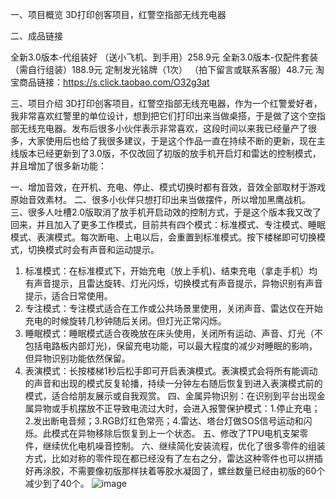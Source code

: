 一、项目概览
3D打印创客项目，红警空指部无线充电器
     

二、成品链接

     
全新3.0版本-代组装好 （送小飞机、到手用）258.9元
全新3.0版本-仅配件套装 （需自行组装）188.9元
定制发光铭牌（1次） （拍下留言或联系客服）48.7元
淘宝商品链接：https://s.click.taobao.com/O32g3at

三、项目介绍
3D打印创客项目，红警空指部无线充电器，作为一个红警爱好者，我非常喜欢红警里的单位设计，想到把它们打印出来当做桌搭，于是做了这个空指部无线充电器。发布后很多小伙伴表示非常喜欢，这段时间以来我已经量产了很多，大家使用后也给了我很多建议，于是这个作品一直在持续不断的更新，现在主线版本已经更新到了3.0版，不仅改回了初版的放手机开启灯和雷达的控制模式，并且增加了很多新功能：
 
一、增加音效，在开机、充电、停止、模式切换时都有音效，音效全部取材于游戏原始音效素材。
二、很多小伙伴只想打印出来当做摆件，所以增加黑鹰战机。
三、很多人吐槽2.0版取消了放手机开启动效的控制方式，于是这个版本我又改了回来，并且加入了更多工作模式，目前共有四个模式：标准模式、专注模式、睡眠模式、表演模式。每次断电、上电以后，会重置到标准模式。按下楼梯即可切换模式，切换模式时会有声音和运动提示。
1.	标准模式：在标准模式下，开始充电（放上手机)、结束充电（拿走手机）均有声音提示，且雷达旋转、灯光闪烁，切换模式有声音提示，异物识别有声音提示，适合日常使用。
2.	专注模式：专注模式适合在工作或公共场景里使用，关闭声音、雷达仅在开始充电的时候旋转几秒钟随后关闭。但灯光正常闪烁。
3.	睡眠模式：睡眠模式适合夜晚放在床头使用，关闭所有运动、声音、灯光（不包括电路板内部灯光)，保留充电功能，可以最大程度的减少对睡眠的影响，但异物识别功能依然保留。
4.	表演模式：长按楼梯1秒后松手即可开启表演模式。表演模式会将所有能调动的声音和出现的模式反复轮播，持续一分钟左右随后恢复到进入表演模式前的模式，适合给朋友展示或自我观赏。
四、金属异物识别：在识别到平台出现金属异物或手机摆放不正导致电流过大时，会进入报警保护模式：1.停止充电；2.发出断电音频；3.RGB灯红色常亮；4.雷达、塔台灯做SOS信号运动和闪烁。此模式在异物移除后恢复到上一个状态。
五、修改了TPU电机支架零件，继续优化电机噪音控制。
六、继续简化安装流程，优化了很多零件的组装方式，比如对称的零件现在都已经没有了左右之分，雷达这种零件也可以拼插好再涂胶，不需要像初版那样扶着等胶水凝固了，螺丝数量已经由初版的60个减少到了40个。
![image](https://github.com/user-attachments/assets/03e5413e-90d3-4b0a-a6f2-546f11691b49)
